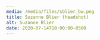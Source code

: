 ```yaml
---
media: /media/files/sblier_bw.png
title: Suzanne Blier (headshot)
alt: Suzanne Blier
date: 2020-07-14T18:00:00-0500
---
```

